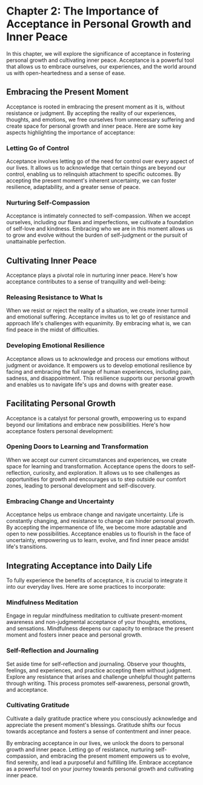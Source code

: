 Chapter 2: The Importance of Acceptance in Personal Growth and Inner Peace
==========================================================================

In this chapter, we will explore the significance of acceptance in fostering personal growth and cultivating inner peace. Acceptance is a powerful tool that allows us to embrace ourselves, our experiences, and the world around us with open-heartedness and a sense of ease.

Embracing the Present Moment
----------------------------

Acceptance is rooted in embracing the present moment as it is, without resistance or judgment. By accepting the reality of our experiences, thoughts, and emotions, we free ourselves from unnecessary suffering and create space for personal growth and inner peace. Here are some key aspects highlighting the importance of acceptance:

### Letting Go of Control

Acceptance involves letting go of the need for control over every aspect of our lives. It allows us to acknowledge that certain things are beyond our control, enabling us to relinquish attachment to specific outcomes. By accepting the present moment's inherent uncertainty, we can foster resilience, adaptability, and a greater sense of peace.

### Nurturing Self-Compassion

Acceptance is intimately connected to self-compassion. When we accept ourselves, including our flaws and imperfections, we cultivate a foundation of self-love and kindness. Embracing who we are in this moment allows us to grow and evolve without the burden of self-judgment or the pursuit of unattainable perfection.

Cultivating Inner Peace
-----------------------

Acceptance plays a pivotal role in nurturing inner peace. Here's how acceptance contributes to a sense of tranquility and well-being:

### Releasing Resistance to What Is

When we resist or reject the reality of a situation, we create inner turmoil and emotional suffering. Acceptance invites us to let go of resistance and approach life's challenges with equanimity. By embracing what is, we can find peace in the midst of difficulties.

### Developing Emotional Resilience

Acceptance allows us to acknowledge and process our emotions without judgment or avoidance. It empowers us to develop emotional resilience by facing and embracing the full range of human experiences, including pain, sadness, and disappointment. This resilience supports our personal growth and enables us to navigate life's ups and downs with greater ease.

Facilitating Personal Growth
----------------------------

Acceptance is a catalyst for personal growth, empowering us to expand beyond our limitations and embrace new possibilities. Here's how acceptance fosters personal development:

### Opening Doors to Learning and Transformation

When we accept our current circumstances and experiences, we create space for learning and transformation. Acceptance opens the doors to self-reflection, curiosity, and exploration. It allows us to see challenges as opportunities for growth and encourages us to step outside our comfort zones, leading to personal development and self-discovery.

### Embracing Change and Uncertainty

Acceptance helps us embrace change and navigate uncertainty. Life is constantly changing, and resistance to change can hinder personal growth. By accepting the impermanence of life, we become more adaptable and open to new possibilities. Acceptance enables us to flourish in the face of uncertainty, empowering us to learn, evolve, and find inner peace amidst life's transitions.

Integrating Acceptance into Daily Life
--------------------------------------

To fully experience the benefits of acceptance, it is crucial to integrate it into our everyday lives. Here are some practices to incorporate:

### Mindfulness Meditation

Engage in regular mindfulness meditation to cultivate present-moment awareness and non-judgmental acceptance of your thoughts, emotions, and sensations. Mindfulness deepens our capacity to embrace the present moment and fosters inner peace and personal growth.

### Self-Reflection and Journaling

Set aside time for self-reflection and journaling. Observe your thoughts, feelings, and experiences, and practice accepting them without judgment. Explore any resistance that arises and challenge unhelpful thought patterns through writing. This process promotes self-awareness, personal growth, and acceptance.

### Cultivating Gratitude

Cultivate a daily gratitude practice where you consciously acknowledge and appreciate the present moment's blessings. Gratitude shifts our focus towards acceptance and fosters a sense of contentment and inner peace.

By embracing acceptance in our lives, we unlock the doors to personal growth and inner peace. Letting go of resistance, nurturing self-compassion, and embracing the present moment empowers us to evolve, find serenity, and lead a purposeful and fulfilling life. Embrace acceptance as a powerful tool on your journey towards personal growth and cultivating inner peace.
